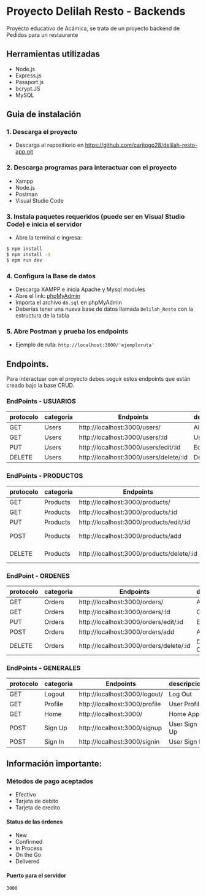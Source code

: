 # Proyecto Delilah Resto - Backends

Proyecto educativo de Acámica, se trata de un proyecto backend de Pedidos para un restaurante

## Herramientas utilizadas

- Node.js
- Express.js
- Passport.js
- bcrypt.JS
- MySQL

## Guia de instalación

### 1. Descarga el proyecto

- Descarga el repositiorio en https://github.com/caritogo28/delilah-resto-app.git

### 2. Descarga programas para interactuar con el proyecto

- Xampp
- Node.js
- Postman
- Visual Studio Code

### 3. Instala paquetes requeridos (puede ser en Visual Studio Code) e inicia el servidor

- Abre la terminal e ingresa:

```sh
$ npm install
$ npm install -d
$ npm run dev
```

### 4. Configura la Base de datos

- Descarga XAMPP e inicia Apache y Mysql modules
- Abre el link: [phpMyAdmin](http://localhost/phpmyadmin/ "phpMyAdmin")
- Importa el archivo `db.sql` en phpMyAdmin
- Deberías tener una nueva base de datos llamada `Delilah_Resto` con la estructura de la tabla

### 5. Abre Postman y prueba los endpoints

- Ejemplo de ruta: `http://localhost:3000/'ejemploruta'`

## Endpoints.

Para interactuar con el proyecto debes seguir estos endpoints que están creado bajo la base CRUD.

### EndPoints - USUARIOS

| protocolo | categoria | Endpoints                              | descripcion |
| --------- | --------- | -------------------------------------- | ----------- |
| GET       | Users     | http://localhost:3000/users/           | All Users   |
| GET       | Users     | http://localhost:3000/users/:id        | User        |
| PUT       | Users     | http://localhost:3000/users/edit/:id   | Edit User   |
| DELETE    | Users     | http://localhost:3000/users/delete/:id | Delete User |

### EndPoints - PRODUCTOS

| protocolo | categoria | Endpoints                                 | descripcion    |
| --------- | --------- | ----------------------------------------- | -------------- |
| GET       | Products  | http://localhost:3000/products/           | All Products   |
| GET       | Products  | http://localhost:3000/products/:id        | Product        |
| PUT       | Products  | http://localhost:3000/products/edit/:id   | Edit Product   |
| POST      | Products  | http://localhost:3000/products/add        | Add Product    |
| DELETE    | Products  | http://localhost:3000/products/delete/:id | Delete Product |

### EndPoint - ORDENES

| protocolo | categoria | Endpoints                               | descripcion  |
| --------- | --------- | --------------------------------------- | ------------ |
| GET       | Orders    | http://localhost:3000/orders/           | All Orders   |
| GET       | Orders    | http://localhost:3000/orders/:id        | Order        |
| PUT       | Orders    | http://localhost:3000/orders/edit/:id   | Edit Order   |
| POST      | Orders    | http://localhost:3000/orders/add        | Add Order    |
| DELETE    | Orders    | http://localhost:3000/orders/delete/:id | Delete Order |

### EndPoints - GENERALES

| protocolo | categoria | Endpoints                     | descripcion  |
| --------- | --------- | ----------------------------- | ------------ |
| GET       | Logout    | http://localhost:3000/logout/ | Log Out      |
| GET       | Profile   | http://localhost:3000/profile | User Profile |
| GET       | Home      | http://localhost:3000/        | Home App     |
| POST      | Sign Up   | http://localhost:3000/signup  | User Sign Up |
| POST      | Sign In   | http://localhost:3000/signin  | User Sign In |

## Información importante:

### Métodos de pago aceptados

- Efectivo
- Tarjeta de debito
- Tarjeta de credito

#### Status de las órdenes

- New
- Confirmed
- In Process
- On the Go
- Delivered

#### Puerto para el servidor

`3000`

